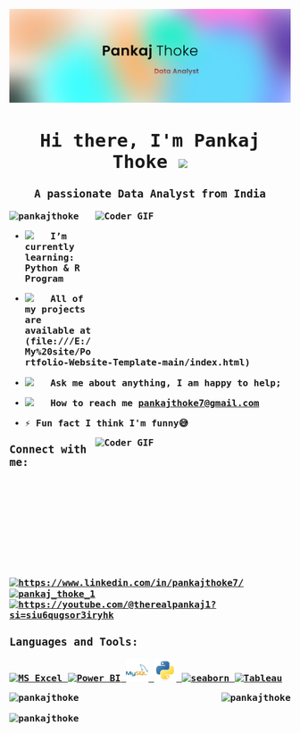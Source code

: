 ![logo](https://github.com/pankajthoke/pankajthoke/blob/main/Pankaj%20Thoke%20GitHub%20Banner.png)
### <samp> <h1 align="center"> Hi there, I'm Pankaj Thoke</a> <img src="https://media.giphy.com/media/hvRJCLFzcasrR4ia7z/giphy.gif" width="40"> </samp>
<h3 align="center">A passionate Data Analyst from India</h3>

<img align="right" alt="Coder GIF" height=250 width=350 src="https://images.squarespace-cdn.com/content/v1/5769fc401b631bab1addb2ab/1541580611624-TE64QGKRJG8SWAIUS7NS/ke17ZwdGBToddI8pDm48kPoswlzjSVMM-SxOp7CV59BZw-zPPgdn4jUwVcJE1ZvWQUxwkmyExglNqGp0IvTJZamWLI2zvYWH8K3-s_4yszcp2ryTI0HqTOaaUohrI8PI6FXy8c9PWtBlqAVlUS5izpdcIXDZqDYvprRqZ29Pw0o/coding-freak.gif" />


<p align="left"> <img src="https://komarev.com/ghpvc/?username=pankajthoke&label=Profile%20views&color=0e75b6&style=flat" alt="pankajthoke" /> </p>

- <img src="https://github.com/Gapur/Gapur/blob/main/assets/lightning.gif?raw=true" width="21" />&nbsp;&nbsp; I’m currently learning: **Python & R Program**

- <img src="https://github.com/Gapur/Gapur/blob/main/assets/developer.gif?raw=true" width="21" />&nbsp;&nbsp; All of my projects are available at (file:///E:/My%20site/Portfolio-Website-Template-main/index.html)

- <img src="https://github.com/Gapur/Gapur/blob/main/assets/message.gif?raw=true" width="21" />&nbsp;&nbsp; Ask me about anything, I am happy to help;

- <img src="https://github.com/Gapur/Gapur/blob/main/assets/letterbox.gif?raw=true" width="21" />&nbsp;&nbsp; How to reach me **pankajthoke7@gmail.com**

- ⚡ Fun fact **I think I'm funny😅**

<img align="right" alt="Coder GIF" height=250 width=350 src="https://cdn.dribbble.com/users/730703/screenshots/6581243/avento.gif" />

<h3 align="left">Connect with me:</h3>
<p align="left">
<a href="https://www.linkedin.com/in/pankajthoke7/" target="blank"><img align="center" src="https://raw.githubusercontent.com/rahuldkjain/github-profile-readme-generator/master/src/images/icons/Social/linked-in-alt.svg" alt="https://www.linkedin.com/in/pankajthoke7/" height="30" width="40" /></a>
<a href="https://instagram.com/pankaj_thoke_1" target="blank"><img align="center" src="https://raw.githubusercontent.com/rahuldkjain/github-profile-readme-generator/master/src/images/icons/Social/instagram.svg" alt="pankaj_thoke_1" height="30" width="40" /></a>
<a href="https://www.youtube.com/channel/UCKaGSghRKvuR37PuEHhtTsw" target="blank"><img align="center" src="https://raw.githubusercontent.com/rahuldkjain/github-profile-readme-generator/master/src/images/icons/Social/youtube.svg" alt="https://youtube.com/@therealpankaj1?si=siu6qugsor3iryhk" height="30" width="40" /></a>
</p>

<h3 align="left">Languages and Tools:</h3>

<p align="left"> <a href="https://www.microsoft.com/en/microsoft-365/excel?market=af" target="_blank" rel="noreferrer"> <img src="https://upload.wikimedia.org/wikipedia/commons/thumb/7/73/Microsoft_Excel_2013-2019_logo.svg/1200px-Microsoft_Excel_2013-2019_logo.svg.png" alt="MS Excel" width="40" height="40"/> </a> 
<a href="https://www.microsoft.com/en-us/power-platform/products/power-bi" target="_blank" rel="noreferrer"> <img src="https://upload.wikimedia.org/wikipedia/commons/thumb/c/cf/New_Power_BI_Logo.svg/2048px-New_Power_BI_Logo.svg.png" alt="Power BI" width="40" height="40"/> </a>  
<a href="https://www.mysql.com/" target="_blank" rel="noreferrer"> <img src="https://raw.githubusercontent.com/devicons/devicon/master/icons/mysql/mysql-original-wordmark.svg" alt="mysql" width="40" height="40"/> </a> 
 <a href="https://www.python.org" target="_blank" rel="noreferrer"> <img src="https://raw.githubusercontent.com/devicons/devicon/master/icons/python/python-original.svg" alt="python" width="40" height="40"/> </a>
   <a href="https://seaborn.pydata.org/" target="_blank" rel="noreferrer"> <img src="https://seaborn.pydata.org/_images/logo-mark-lightbg.svg" alt="seaborn" width="40" height="40"/> </a> 
<a href="https://www.tableau.com/" target="_blank" rel="noreferrer"> <img src="https://www.svgrepo.com/show/354428/tableau-icon.svg" alt="Tableau" width="40" height="40"/></a> </p>

<p><img align="left" src="https://github-readme-stats.vercel.app/api/top-langs?username=pankajthoke&show_icons=true&locale=en&layout=compact&theme=tokyonight" alt="pankajthoke" /></p>

<p>&nbsp;<img align="right" src="https://github-readme-stats.vercel.app/api?username=pankajthoke&show_icons=true&locale=en&theme=tokyonight" alt="pankajthoke" /></p>

<p><img align="center" src="https://github-readme-streak-stats.herokuapp.com/?user=pankajthoke&theme=tokyonight" alt="pankajthoke" /></p>
